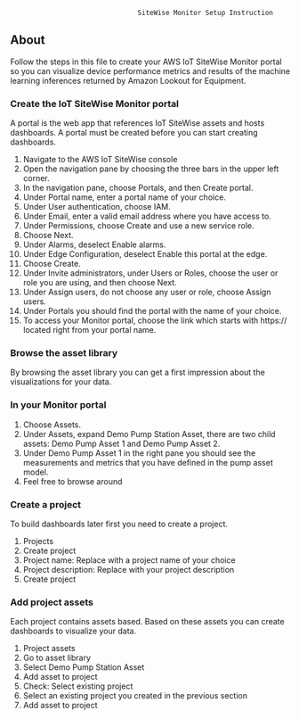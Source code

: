                                     SiteWise Monitor Setup Instruction
## About

Follow the steps in this file to create your AWS IoT SiteWise Monitor portal so you can visualize device performance metrics and results of the machine learning inferences returned by Amazon Lookout for Equipment.

### Create the IoT SiteWise Monitor portal 

A portal is the web app that references IoT SiteWise assets and hosts dashboards. A portal must be created before you can start creating dashboards.

1.	Navigate to the AWS IoT SiteWise console
2.	Open the navigation pane by choosing the three bars in the upper left corner.
3.	In the navigation pane, choose Portals, and then Create portal.
4.	Under Portal name, enter a portal name of your choice.
5.	Under User authentication, choose IAM.
6.	Under Email, enter a valid email address where you have access to.
7.	Under Permissions, choose Create and use a new service role.
8.	Choose Next.
9.	Under Alarms, deselect Enable alarms.
10.	Under Edge Configuration, deselect Enable this portal at the edge.
11.	Choose Create.
12.	Under Invite administrators, under Users or Roles, choose the user or role you are using, and then choose Next.
13.	Under Assign users, do not choose any user or role, choose Assign users.
14.	Under Portals you should find the portal with the name of your choice.
15.	To access your Monitor portal, choose the link which starts with https:// located right from your portal name.

### Browse the asset library 

By browsing the asset library you can get a first impression about the visualizations for your data.

### In your Monitor portal

1.	Choose Assets.
2.	Under Assets, expand Demo Pump Station Asset, there are two child assets: Demo Pump Asset 1 and Demo Pump Asset 2.
3.	Under Demo Pump Asset 1 in the right pane you should see the measurements and metrics that you have defined in the pump asset model.
4.	Feel free to browse around

### Create a project 

To build dashboards later first you need to create a project.

1.	Projects
2.	Create project
3.	Project name: Replace with a project name of your choice
4.	Project description: Replace with your project description
5.	Create project

### Add project assets 

Each project contains assets based. Based on these assets you can create dashboards to visualize your data.

1.	Project assets
2.	Go to asset library
3.	Select Demo Pump Station Asset
4.	Add asset to project
5.	Check: Select existing project
6.	Select an existing project you created in the previous section
7.	Add asset to project
